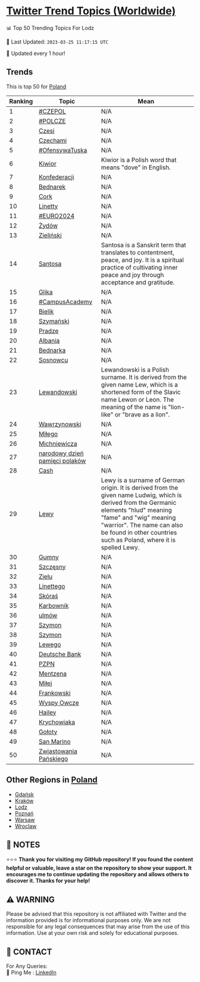 [Twitter Trend Topics (Worldwide)](https://github.com/ErcinDedeoglu/Twitter-Trend-Topics)
==========


📊 Top 50 Trending Topics For Lodz

📆 Last Updated: `2023-03-25 11:17:15 UTC`

🔧 Updated every 1 hour!


## Trends

This is top 50 for [Poland](</Poland>)

| Ranking | Topic | Mean |
| ------- | ------------ | ------------ |
| 1 | [#CZEPOL](http://twitter.com/search?q=%23CZEPOL) | N/A |
| 2 | [#POLCZE](http://twitter.com/search?q=%23POLCZE) | N/A |
| 3 | [Czesi](http://twitter.com/search?q=Czesi) | N/A |
| 4 | [Czechami](http://twitter.com/search?q=Czechami) | N/A |
| 5 | [#OfensywaTuska](http://twitter.com/search?q=%23OfensywaTuska) | N/A |
| 6 | [Kiwior](http://twitter.com/search?q=Kiwior) | Kiwior is a Polish word that means "dove" in English. |
| 7 | [Konfederacji](http://twitter.com/search?q=Konfederacji) | N/A |
| 8 | [Bednarek](http://twitter.com/search?q=Bednarek) | N/A |
| 9 | [Cork](http://twitter.com/search?q=Cork) | N/A |
| 10 | [Linetty](http://twitter.com/search?q=Linetty) | N/A |
| 11 | [#EURO2024](http://twitter.com/search?q=%23EURO2024) | N/A |
| 12 | [Żydów](http://twitter.com/search?q=%c5%bbyd%c3%b3w) | N/A |
| 13 | [Zieliński](http://twitter.com/search?q=Zieli%c5%84ski) | N/A |
| 14 | [Santosa](http://twitter.com/search?q=Santosa) | Santosa is a Sanskrit term that translates to contentment, peace, and joy. It is a spiritual practice of cultivating inner peace and joy through acceptance and gratitude. |
| 15 | [Glika](http://twitter.com/search?q=Glika) | N/A |
| 16 | [#CampusAcademy](http://twitter.com/search?q=%23CampusAcademy) | N/A |
| 17 | [Bielik](http://twitter.com/search?q=Bielik) | N/A |
| 18 | [Szymański](http://twitter.com/search?q=Szyma%c5%84ski) | N/A |
| 19 | [Pradze](http://twitter.com/search?q=Pradze) | N/A |
| 20 | [Albanią](http://twitter.com/search?q=Albani%c4%85) | N/A |
| 21 | [Bednarka](http://twitter.com/search?q=Bednarka) | N/A |
| 22 | [Sosnowcu](http://twitter.com/search?q=Sosnowcu) | N/A |
| 23 | [Lewandowski](http://twitter.com/search?q=Lewandowski) | Lewandowski is a Polish surname. It is derived from the given name Lew, which is a shortened form of the Slavic name Lewon or Leon. The meaning of the name is "lion-like" or "brave as a lion". |
| 24 | [Wawrzynowski](http://twitter.com/search?q=Wawrzynowski) | N/A |
| 25 | [Miłego](http://twitter.com/search?q=Mi%c5%82ego) | N/A |
| 26 | [Michniewicza](http://twitter.com/search?q=Michniewicza) | N/A |
| 27 | [narodowy dzień pamięci polaków](http://twitter.com/search?q=narodowy+dzie%c5%84+pami%c4%99ci+polak%c3%b3w) | N/A |
| 28 | [Cash](http://twitter.com/search?q=Cash) | N/A |
| 29 | [Lewy](http://twitter.com/search?q=Lewy) | Lewy is a surname of German origin. It is derived from the given name Ludwig, which is derived from the Germanic elements "hlud" meaning "fame" and "wig" meaning "warrior". The name can also be found in other countries such as Poland, where it is spelled Lewy. |
| 30 | [Gumny](http://twitter.com/search?q=Gumny) | N/A |
| 31 | [Szczęsny](http://twitter.com/search?q=Szcz%c4%99sny) | N/A |
| 32 | [Zielu](http://twitter.com/search?q=Zielu) | N/A |
| 33 | [Linettego](http://twitter.com/search?q=Linettego) | N/A |
| 34 | [Skóraś](http://twitter.com/search?q=Sk%c3%b3ra%c5%9b) | N/A |
| 35 | [Karbownik](http://twitter.com/search?q=Karbownik) | N/A |
| 36 | [ulmów](http://twitter.com/search?q=ulm%c3%b3w) | N/A |
| 37 | [Szymon](http://twitter.com/search?q=Szymon) | N/A |
| 38 | [Szymon](http://twitter.com/search?q=Szymon) | N/A |
| 39 | [Lewego](http://twitter.com/search?q=Lewego) | N/A |
| 40 | [Deutsche Bank](http://twitter.com/search?q=Deutsche+Bank) | N/A |
| 41 | [PZPN](http://twitter.com/search?q=PZPN) | N/A |
| 42 | [Mentzena](http://twitter.com/search?q=Mentzena) | N/A |
| 43 | [Miłej](http://twitter.com/search?q=Mi%c5%82ej) | N/A |
| 44 | [Frankowski](http://twitter.com/search?q=Frankowski) | N/A |
| 45 | [Wyspy Owcze](http://twitter.com/search?q=Wyspy+Owcze) | N/A |
| 46 | [Hailey](http://twitter.com/search?q=Hailey) | N/A |
| 47 | [Krychowiaka](http://twitter.com/search?q=Krychowiaka) | N/A |
| 48 | [Gołoty](http://twitter.com/search?q=Go%c5%82oty) | N/A |
| 49 | [San Marino](http://twitter.com/search?q=San+Marino) | N/A |
| 50 | [Zwiastowania Pańskiego](http://twitter.com/search?q=Zwiastowania+Pa%c5%84skiego) | N/A |



## Other Regions in [Poland](</Poland>)

* [Gdańsk](</Poland/Gdańsk.md>)
* [Kraków](</Poland/Kraków.md>)
* [Lodz](</Poland/Lodz.md>)
* [Poznań](</Poland/Poznań.md>)
* [Warsaw](</Poland/Warsaw.md>)
* [Wroclaw](</Poland/Wroclaw.md>)



## 📝 NOTES

⭐⭐⭐ **Thank you for visiting my GitHub repository! If you found the content helpful or valuable, leave a star on the repository to show your support. It encourages me to continue updating the repository and allows others to discover it. Thanks for your help!**


## ⚠️ WARNING

Please be advised that this repository is not affiliated with Twitter and the information provided is for informational purposes only. We are not responsible for any legal consequences that may arise from the use of this information. Use at your own risk and solely for educational purposes.


## 📨 CONTACT

 For Any Queries:  
            🏓 Ping Me : [LinkedIn](https://www.linkedin.com/in/ercindedeoglu/)

